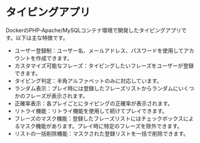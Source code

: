 # タイピングアプリ

DockerのPHP-Apache/MySQLコンテナ環境で開発したタイピングアプリです。以下は主な特徴です。

- ユーザー登録制：ユーザー名、メールアドレス、パスワードを使用してアカウントを作成できます。
- カスタマイズ可能なフレーズ：タイピングしたいフレーズをユーザーが登録できます。
- タイピング判定：半角アルファベットのみに対応しています。
- ランダム表示：プレイ時には登録したフレーズリストからランダムにいくつかのフレーズが表示されます。
- 正確率表示：各プレイごとにタイピングの正確率が表示されます。
- リトライ機能：リトライ機能を使用して続けてプレイできます。
- フレーズのマスク機能：登録したフレーズリストにはチェックボックスによるマスク機能があります。プレイ時に特定のフレーズを除外できます。
- リストの一括削除機能：マスクされた登録リストを一括で削除できます。
